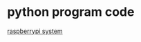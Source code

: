 # python program code

[raspberrypi system](https://github.com/kazu71/python/tree/main/raspberrypi)

